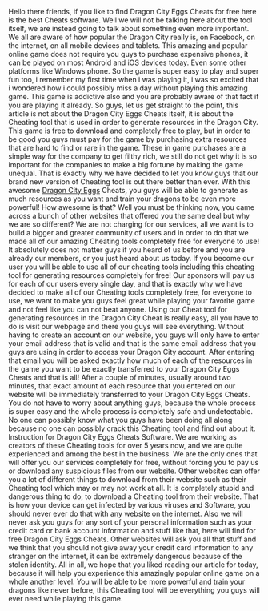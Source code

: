 Hello there friends, if you like to find Dragon City Eggs Cheats for free here is the best Cheats software. Well we will not be talking here about the tool itself, we are instead going to talk about something even more important.  We all are aware of how popular the Dragon City really is, on Facebook, on the internet, on all mobile devices and tablets. This amazing and popular online game does not require you guys to purchase expensive phones, it can be played on most Android and iOS devices today. Even some other platforms like Windows phone. So the game is super easy to play and super fun too, i remember my first time when i was playing it, i was so excited that i wondered how i could possibly miss a day without playing this amazing game. This game is addictive also and you are probably aware of that fact if you are playing it already.  So guys, let us get straight to the point, this article is not about the Dragon City Eggs Cheats itself, it is about the Cheating tool that is used in order to generate resources in the Dragon City. This game is free to download and completely free to play, but in order to be good you guys must pay for the game by purchasing extra resources that are hard to find or rare in the game.  These in game purchases are a simple way for the company to get filthy rich, we still do not get why it is so important for the companies to make a big fortune by making the game unequal. That is exactly why we have decided to let you know guys that our brand new version of Cheating tool is out there better than ever. With this awesome [Dragon City Eggs](https://disqus.com/home/channel/dragoncityeggs/discussion/channel-dragoncityeggs/dragon_city_eggs_get_free_eggs_instantly/) Cheats, you guys will be able to generate as much resources as you want and train your dragons to be even more powerful! How awesome is that? Well you must be thinking now, you came across a bunch of other websites that offered you the same deal but why we are so different?  We are not charging for our services, all we want is to build a bigger and greater community of users and in order to do that we made all of our amazing Cheating tools completely free for everyone to use! It absolutely does not matter guys if you heard of us before and you are already our members, or you just heard about us today. If you become our user you will be able to use all of our cheating tools including this cheating tool for generating resources completely for free!  Our sponsors will pay us for each of our users every single day, and that is exactly why we have decided to make all of our Cheating tools completely free, for everyone to use, we want to make you guys feel great while playing your favorite game and not feel like you can not beat anyone.  Using our Cheat tool for generating resources in the Dragon City Cheat is really easy, all you have to do is visit our webpage and there you guys will see everything. Without having to create an account on our website, you guys will only have to enter your email address that is valid and that is the same email address that you guys are using in order to access your Dragon City account. After entering that email you will be asked exactly how much of each of the resources in the game you want to be exactly transferred to your Dragon City Eggs Cheats and that is all!  After a couple of minutes, usually around two minutes, that exact amount of each resource that you entered on our website will be immediately transferred to your Dragon City Eggs Cheats. You do not have to worry about anything guys, because the whole process is super easy and the whole process is completely safe and undetectable. No one can possibly know what you guys have been doing all along because no one can possibly crack this Cheating tool and find out about it.  Instruction for Dragon City Eggs Cheats Software.  We are working as creators of these Cheating tools for over 5 years now, and we are quite experienced and among the best in the business. We are the only ones that will offer you our services completely for free, without forcing you to pay us or download any suspicious files from our website. Other websites can offer you a lot of different things to download from their website such as their Cheating tool which may or may not work at all. It is completely stupid and dangerous thing to do, to download a Cheating tool from their website. That is how your device can get infected by various viruses and Software, you should never ever do that with any website on the internet.  Also we will never ask you guys for any sort of your personal information such as your credit card or bank account information and stuff like that, here will find for free Dragon City Eggs Cheats. Other websites will ask you all that stuff and we think that you should not give away your credit card information to any stranger on the internet, it can be extremely dangerous because of the stolen identity.  All in all, we hope that you liked reading our article for today, because it will help you experience this amazingly popular online game on a whole another level. You will be able to be more powerful and train your dragons like never before, this Cheating tool will be everything you guys will ever need while playing this game.
